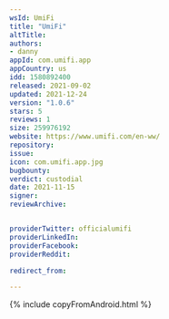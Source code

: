 ```yaml
---
wsId: UmiFi
title: "UmiFi"
altTitle: 
authors:
- danny
appId: com.umifi.app
appCountry: us
idd: 1580892400
released: 2021-09-02
updated: 2021-12-24
version: "1.0.6"
stars: 5
reviews: 1
size: 259976192
website: https://www.umifi.com/en-ww/
repository: 
issue: 
icon: com.umifi.app.jpg
bugbounty: 
verdict: custodial
date: 2021-11-15
signer: 
reviewArchive:


providerTwitter: officialumifi
providerLinkedIn: 
providerFacebook: 
providerReddit: 

redirect_from:

---
```


{% include copyFromAndroid.html %}
